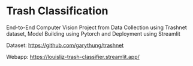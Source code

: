 # Trash Classification
End-to-End Computer Vision Project from Data Collection using Trashnet dataset, Model Building using Pytorch and Deployment using Streamlit

Dataset: https://github.com/garythung/trashnet

Webapp: https://louisljz-trash-classifier.streamlit.app/
